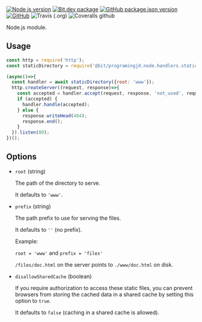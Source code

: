 [![Node.js version](https://img.shields.io/badge/node-%3E%3D11.7.0-blue)](https://nodejs.org)
[![Bit.dev package](https://img.shields.io/badge/%20bit%20-programingjd.node%2Fhandlers%2Fauth-blueviolet)](https://bit.dev/programingjd/node/handlers/auth)
[![GitHub package.json version](https://img.shields.io/github/package-json/v/programingjd/bit.node.handlers.auth)](https://bit.dev/programingjd/node/handlers/auth)
[![GitHub](https://img.shields.io/github/license/programingjd/bit.node.handlers.auth)](LICENSE)
![Travis (.org)](https://img.shields.io/travis/programingjd/bit.node.handlers.auth)
![Coveralls github](https://img.shields.io/coveralls/github/programingjd/bit.node.handlers.auth)

Node.js module.



## Usage

```javascript
const http = require('http');
const staticDirectory = require('@bit/programingjd.node.handlers.static');

(async()=>{
  const handler = await staticDirectory({root: 'www'});
  http.createServer((request, response)=>{
    const accepted = handler.accept(request, response, 'not_used', request.connection.remoteAddress);
    if (accepted) {
      handler.handle(accepted);
    } else {
      response.writeHead(404);
      response.end();
    }
  }).listen(80); 
})();
```

## Options

- `root`  (string)

  The path of the directory to serve.
  
  It defaults to `'www'`.
  
- `prefix`  (string)

  The path prefix to use for serving the files.
  
  It defaults to `''` (no prefix).
  
  Example:
  
  `root = 'www'` and `prefix = 'files'`
  
  `/files/doc.html` on the server points to `./www/doc.html` on disk.
  
- `disallowSharedCache`  (boolean)

  If you require authorization to access these static files, you can prevent browsers
  from storing the cached data in a shared cache  by setting this option to `true`.
  
  It defaults to `false` (caching in a shared cache is allowed).

